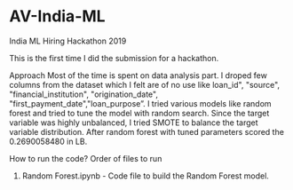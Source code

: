 # AV-India-ML
India ML Hiring Hackathon 2019

This is the first time I did the submission for a hackathon.

Approach
Most of the time is spent on data analysis part. I droped few columns from the dataset which I felt are of no use like loan_id", "source", "financial_institution", "origination_date", "first_payment_date","loan_purpose”.  I tried various models like random forest and tried to tune the model with random search. Since the target variable was highly unbalanced, I tried SMOTE to balance the target variable distribution. After random forest with tuned parameters scored the 0.2690058480 in LB. 

How to run the code?
Order of files to run
1.	Random Forest.ipynb - Code file to build the Random Forest model.
